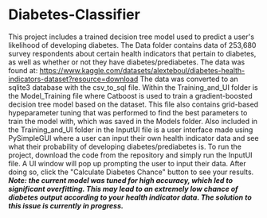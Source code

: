 # Diabetes-Classifier

This project includes a trained decision tree model used to predict a user's likelihood of developing diabetes.
The Data folder contains data of 253,680 survey respondents about certain health indicators that pertain to diabetes, as well as whether or not they have diabetes/prediabetes. The data was found at: https://www.kaggle.com/datasets/alexteboul/diabetes-health-indicators-dataset?resource=download
The data was converted to an sqlite3 database with the csv_to_sql file. Within the Training_and_UI folder is the Model_Training file where Catboost is used to train a gradient-boosted decision tree model based on the dataset. This file also contains grid-based hypeparameter tuning that was performed to find the best parameters to train the model with, which was saved in the Models folder.
Also included in the Training_and_UI folder in the InputUI file is a user interface made using PySimpleGUI where a user can input their own health indicator data and see what their probability of developing diabetes/prediabetes is.
To run the project, download the code from the repository and simply run the InputUI file. A UI window will pop up prompting the user to input their data. After doing so, click the "Calculate Diabetes Chance" button to see your results.
***Note: the current model was tuned for high accuracy, which led to significant overfitting. This may lead to an extremely low chance of diabetes output according to your health indicator data. The solution to this issue is currently in progress.***
